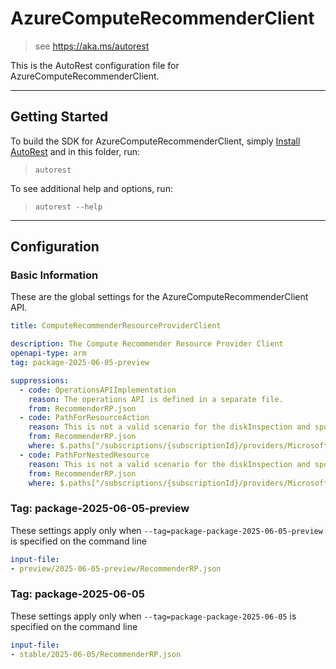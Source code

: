 # AzureComputeRecommenderClient

> see https://aka.ms/autorest

This is the AutoRest configuration file for AzureComputeRecommenderClient.

---

## Getting Started

To build the SDK for AzureComputeRecommenderClient, simply [Install AutoRest](https://aka.ms/autorest/install) and in this folder, run:

> `autorest`

To see additional help and options, run:

> `autorest --help`

---

## Configuration

### Basic Information

These are the global settings for the AzureComputeRecommenderClient API.

``` yaml !$(python) || !$(track2)
title: ComputeRecommenderResourceProviderClient
```

``` yaml
description: The Compute Recommender Resource Provider Client
openapi-type: arm
tag: package-2025-06-05-preview

suppressions:
  - code: OperationsAPIImplementation
    reason: The operations API is defined in a separate file.
    from: RecommenderRP.json
  - code: PathForResourceAction
    reason: This is not a valid scenario for the diskInspection and spotPlacementRecommender API as API Path does not match ARM Lint check formatting, requesting to suppress due to approval from reviewer.
    from: RecommenderRP.json
    where: $.paths["/subscriptions/{subscriptionId}/providers/Microsoft.Compute/locations/{location}/placementScores/spot/generate"]
  - code: PathForNestedResource
    reason: This is not a valid scenario for the diskInspection and spotPlacementRecommender API as API Path does not match ARM Lint check formatting, requesting to suppress due to approval from reviewer.
    from: RecommenderRP.json
    where: $.paths["/subscriptions/{subscriptionId}/providers/Microsoft.Compute/locations/{location}/placementScores/spot"]
```

### Tag: package-2025-06-05-preview

These settings apply only when `--tag=package-package-2025-06-05-preview` is specified on the command line

``` yaml $(tag) == 'package-2025-06-05-preview'
input-file:
- preview/2025-06-05-preview/RecommenderRP.json
```

### Tag: package-2025-06-05

These settings apply only when `--tag=package-package-2025-06-05` is specified on the command line

``` yaml $(tag) == 'package-2025-06-05'
input-file:
- stable/2025-06-05/RecommenderRP.json
```
